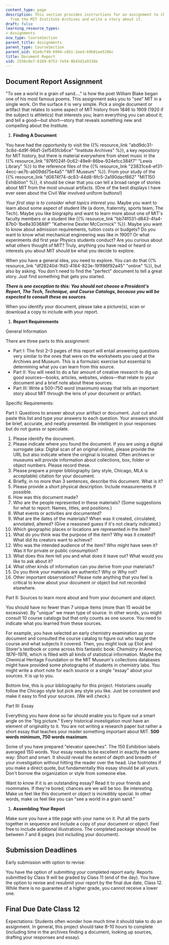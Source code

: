 ```yaml
---
content_type: page
description: This section provides instructions for an assignment to choose a document
  from the MIT Institute Archives and write a story about it.
draft: false
learning_resource_types:
- Assignments
ocw_type: CourseSection
parent_title: Assignments
parent_type: CourseSection
parent_uid: 61e0cf49-6994-c6b1-2eed-69b01ae5286c
title: Document Report
uid: 2558c0e7-6169-0752-7e54-8b43d1a9338e
---
```

## Document Report Assignment

"To see a world in a grain of sand…." is how the poet William Blake began one of his most famous poems. This assignment asks you to "see" MIT in a single work. On the surface it is very simple. Pick a single document or artifact that relates to some aspect of MIT history from 1846 to 1909 (1920 if the subject is athletics) that interests you; learn everything you can about it; and tell a good—but short—story that reveals something new and compelling about the Institute.

1. **Finding A Document**

You have had the opportunity to visit the {{% resource_link "abd9dc31-3c8d-4d9f-96d1-2ef545fcb6ce" "Institute Archives" %}}, a key repository for MIT history, but there is material everywhere from sheet music in the {{% resource_link "976f024f-0c62-49e8-86be-924efcc384f7" "Lewis Library" %}} to the reference files of the {{% resource_link "23831ce4-ef31-4ecc-ae7b-ab09dd75e4a5" "MIT Museum" %}}. From your study of the {{% resource_link "d0874f74-dc83-44d8-8fc5-2a190dacf862" "MIT150 Exhibition" %}}, it should be clear that you can tell a broad range of stories about MIT from the most unusual artifacts. (One of the best displays I have ever seen about the Civil War involved uniform buttons!)

*Your first step is to consider what topics interest you.* Maybe you want to learn about some aspect of student life (a dorm, fraternity, sports team, The Tech). Maybe you like biography and want to learn more about one of MIT's faculty members or a student like {{% resource_link "bb74f031-d843-4fa4-87b0-1be8e303688f" "Katherine Dexter McCormick" %}}. Maybe you want to know about admission requirements, tuition costs or budgets? Do you want to know what mechanical engineering was like in 1900? Or what experiments did first year Physics students conduct? Are you curious about what others thought of MIT? Truly, anything you have read or heard or interests you about MIT should be what you decide to explore.

When you have a general idea, you need to explore. You can do that {{% resource_link "df28240d-1fd3-4184-823e-191f86f92a45" "online" %}}, but also by asking. You don't need to find the "perfect" document to tell a great story. Just find something that gets you started.

***There is one exception to this: You should not choose a President's Report, The Tech, Technique, and Course Catalogs, because you will be expected to consult these as sources***.

When you identify your document, please take a picture(s), scan or download a copy to include with your report.

1. **Report Requirements**

General Information

There are three parts to this assignment:

- Part I: The first 2–3 pages of this report will entail answering questions very similar to the ones that were on the worksheets you used at the Archives and Museum. This is a formulaic exercise but essential to determining what you can learn from this source.
- Part II: You will need to do a fair amount of creative research to dig up good sources—books, articles, websites, videos—that relate to your document and a brief note about these sources.
- Part III: Write a 500–750 word (maximum) essay that tells an important story about MIT through the lens of your document or artifact.

Specific Requirements:

Part I: Questions to answer about your artifact or document. Just cut and paste this list and type your answers to each question. Your answers should be brief, accurate, and neatly presented. Be intelligent in your responses but do not guess or speculate.

1. Please identify the document.
2. Please indicate where you found the document. If you are using a digital surrogate (aka: Digital scan of an original online), please provide the URL but also indicate where the original is located. Often archives or museums will provide information about collections, box, folder or object numbers. Please record these.
3. Please prepare a proper bibliography (any style, Chicago, MLA is acceptable) citation for your document.
4. Briefly, in no more than 3 sentences, describe this document. What is it?
5. Please provide a short physical description. Include measurements if possible.
6. How was this document made?
7. Who are the people represented in these materials? (Some suggestions for what to report: Names, titles, and positions.)
8. What events or activities are documented?
9. What are the dates of the materials? When was it created, circulated, annotated, altered? (Give a reasoned guess if it's not clearly indicated.)
10. Which geographic places or locations are represented in the item?
11. What do you think was the purpose of the item? Why was it created? What did its creators want to achieve?
12. Who was the intended audience of the item? Who might have seen it? Was it for private or public consumption?
13. What does this item tell you and what does it leave out? What would you like to ask about it?
14. What other kinds of information can you derive from your materials?
15. Do you think your materials are authentic? Why or Why not?
16. Other important observations? Please note anything that you feel is critical to know about your document or object but not recorded elsewhere.

Part II: Sources to learn more about and from your document and object.

You should have no fewer than 7 unique items (more than 15 would be excessive). By "unique" we mean type of source. In other words, you might consult 10 course catalogs but that only counts as one source. You need to indicate what you learned from these sources.

For example, you have selected an early chemistry examination as your document and consulted the course catalog to figure out who taught the course and what subjects it covered. Then, you might look up Eliot and Storer's textbook or come across this fantastic book: *Chemistry in America, 1876–1976*, which is filled with all kinds of statistical information. Maybe the Chemical Heritage Foundation or the MIT Museum's collections databases might have provided some photographs of students in chemistry labs. You might write a short note for each source or a single "essay" about your sources. It is up to you.

Bottom line, this is your bibliography for this project. Historians usually follow the Chicago style but pick any style you like. Just be consistent and make it easy to find your sources. (We will check.)

Part III: Essay

Everything you have done so far should enable you to figure out a smart angle on the "big picture." Every historical investigation must have an element of originality to it. You are not writing a research paper but rather a short essay that teaches your reader something important about MIT. **500 words minimum, 750 words maximum**.

Some of you have prepared "elevator speeches". The 150 Exhibition labels averaged 150 words. Your essay needs to be excellent in exactly the same way: Short and smart. It should reveal the extent of depth and breadth of your investigation without hitting the reader over the head. Use footnotes if you make a direct quote, but fundamentally this essay should be all yours. Don't borrow the organization or style from someone else.

Want to know if it is an outstanding essay? Read it to your friends and roommates. If they're bored; chances are we will be too. Be interesting. Make us feel like this document or object is incredibly special. In other words, make us feel like you can "see a world in a grain sand."

1. **Assembling Your Report**

Make sure you have a title page with your name on it. Put all the parts together in sequence and include a copy of your document or object. Feel free to include additional illustrations. The completed package should be between 7 and 8 pages (not including your document).

## Submission Deadlines

Early submission with option to revise:

You have the option of submitting your completed report early. Reports submitted by Class 9 will be graded by Class 11 (end of the day). You have the option to revise and resubmit your report by the final due date, Class 12. While there is no guarantee of a higher grade, you cannot receive a lower one.

## Final Due Date Class 12

Expectations: Students often wonder how much time it should take to do an assignment. In general, this project should take 8–10 hours to complete (including time in the archives finding a document, looking up sources, drafting your responses and essay).